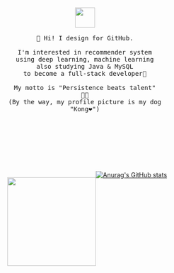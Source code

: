 <div style="width:350px; height:400px; float: left;margin-right:10px;">
    <p align="center">
        <br>
        <img src="https://i.pinimg.com/originals/9d/9f/d1/9d9fd196fa5d40637f115431cf75683e.gif" width="45px">
        <br>
      <samp>
        <br>🎈 Hi! I design for GitHub.<br>
        <br>I'm interested in recommender system <br>using deep learning, machine learning
        <br>also studying Java & MySQL <br> to become a full-stack developer📖<br>
        <br>My motto is "Persistence beats talent"<br>👊👊<br>(By the way, my profile picture is my dog "Kong❤️")
      </samp>
    </p>
</div>
<div style="width:200px; height:400px; float: left;">
    <p align="center">
      <img src=https://hacks.codes/wp-content/uploads/2022/02/img.gif width= "200px">
    </p>
</div>




[![Anurag's GitHub stats](https://github-readme-stats.vercel.app/api?username=hoon105204&show_icons=true&theme=gotham)](https://github.com/anuraghazra/github-readme-stats)

